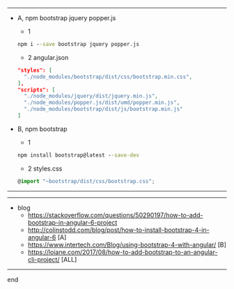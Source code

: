 
---

- A, npm bootstrap jquery popper.js

	- 1
	```cmd
	npm i --save bootstrap jquery popper.js
	```
	
	- 2 angular.json
	```json
	"styles": [
	  "./node_modules/bootstrap/dist/css/bootstrap.min.css",
	],
	"scripts": [
	  "./node_modules/jquery/dist/jquery.min.js",
	  "./node_modules/popper.js/dist/umd/popper.min.js",
	  "./node_modules/bootstrap/dist/js/bootstrap.min.js"
	]
	```


- B, npm bootstrap

    - 1
	```cmd
	npm install bootstrap@latest --save-dev
	```
    - 2 styles.css
	```typescript
	@import "~bootstrap/dist/css/bootstrap.css";
	```

---

---

- blog
    - https://stackoverflow.com/questions/50290197/how-to-add-bootstrap-in-angular-6-project
	- http://colinstodd.com/blog/post/how-to-install-bootstrap-4-in-angular-6 [A]
	- https://www.intertech.com/Blog/using-bootstrap-4-with-angular/ [B]
	- https://loiane.com/2017/08/how-to-add-bootstrap-to-an-angular-cli-project/ [ALL]


---

end
